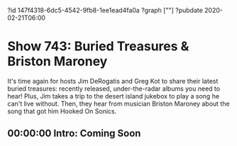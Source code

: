?id 147f4318-6dc5-4542-9fb8-1ee1ead4fa0a
?graph [""]
?pubdate 2020-02-21T06:00

# Show 743: Buried Treasures & Briston Maroney

It's time again for hosts Jim DeRogatis and Greg Kot to share their latest buried treasures: recently released, under-the-radar albums you need to hear! Plus, Jim takes a trip to the desert island jukebox to play a song he can't live without. Then, they hear from musician Briston Maroney about the song that got him Hooked On Sonics.

## 00:00:00 Intro: Coming Soon